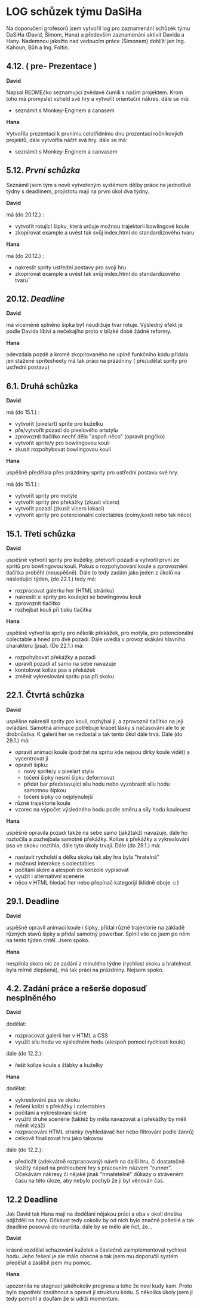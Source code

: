 # LOG schůzek týmu DaSiHa 
Na doporučení profesorů jsem vytvořil log pro zaznamenání schůzek týmu DaSiHa (David, Šimom, Hana) a především zaznamenání aktivit Davida a Hany. Nademnou jakožto nad vedoucím práce (Šimonem) dohlíží jen Ing. Kahoun, Bůh a Ing. Foltin.
## 4.12. ( pre- Prezentace )
**David**

Napsal REDMEčko seznamující zvědavé čumili s naším projektem. Krom toho má promyslet vzheld své hry a vytvořit orientační nákres.
dále se má:
+ seznámit s Monkey-Enginem a canasem

**Hana**

Vytvořila prezentaci k prvnímu celotřídnímu dnu prezentací ročníkových projektů, dále vytvořila náčrt svá hry. 
dále se má:
+ seznámit s Monkey-Enginem a canvasem

## 5.12. *První schůzka*
Seznámil jsem tým s nově vytvořeným systémem dělby práce na jednotlivé týdny s deadlinem, projistotu mají na první úkol dva týdny.

**David**

má (do 20.12.) :
+ vytvořit rotující šipku, která určuje možnou trajektorii bowlingové koule 
+ zkopírovat example a uvést tak svůj index.html do standardizového tvaru

**Hana**

má (do 20.12.) :
+ nakreslit sprity ustřední postavy pro svojí hru
+ zkopírovat example a uvést tak svůj index.html do standardizového tvaru¨

## 20.12. *Deadline*

**David** 

má víceméně splněno šipka byť neudržuje tvar rotuje. Výsledný efekt je podle Davida líbiví a nečekajího proto v blízké době žádné reformy.

**Hana**

odevzdala pozdě a kromě zkopírovaného ne uplně funkčního kódu přidala jen stažené spritesheety má tak práci na prázdniny ( pře/udělat sprity pro ustřední postavu)

## 6.1. Druhá schůzka 

**David**

má (do 15.1.) :
+ vytvořit (pixelart) sprite pro kuželku
+ pře/vytvořit pozadí do pixelového artstylu 
+ zprovoznit tlačítko nechť děla "aspoň něco" (opravit pngčko)
+ vytvořit sprite/y pro bowlingovou kouli
+ zkusit rozpohybovat bowlingovou kouli

**Hana**

uspěšně předělala přes prázdniny sprity pro ustřední postavu své hry.

má (do 15.1.) :
+ vytvořit sprity pro motýle 
+ vytvořit sprity pro překážky (zkusit vícero)
+ vytvořit pozadí (zkusit vícero lokací)
+ vytvořit sprity pro potencionální colectables (coiny,kosti nebo tak něco)

## 15.1. Třetí schůzka 
**David**

uspěšně vytvořil sprity pro kuželky, přetvořil pozadí a vytvořil první ze spritů pro bowlingovou kouli. Pokus o rozpohybování koule a zprovoznění tlačítka proběhl (neuspěšně). Dále to tedy zadám jako jeden z úkolů na následující týden,
(do 22.1.) tedy má:
+ rozpracovat galerku her (HTML stránku)
+ nakreslit si sprity pro koulející se bowlingovou kouli
+ zprovoznit tlačítko 
+ rozhejbat kouli při tisku tlačítka

**Hana**

uspěšně vytvořila sprity pro několik překážek, pro motýla, pro potencionální colectable a hned pro dvě pozadí. Dále uvedla v provoz skákání hlavního charakteru (psa).
(Do 22.1.) má:
+ rozpohybovat překážky a pozadí
+ upravit pozadí ať samo na sebe navazuje
+ kontolovat kolize psa a překážek
+ změnit vykreslování spritu psa při skoku


## 22.1. Čtvrtá schůzka 
**David**

uspěšne nakreslil sprity pro kouli, rozhýbal jí, a zprovoznil tlačítko na její ovládání. Samotná animace potřebuje krapet lásky s načasování ale to je drobnůstka. K galerii her se nedostal a tak tento ůkol dále trvá. Dále
(do 29.1.) má:
+ opravit animaci koule (podržet na spritu kde nejsou dirky koule vidět) a vycentrovat ji
+ opravit šipku:
    + nový sprite/y v pixelart stylu 
    + točení šipky nesmí šipku deformovat
    + přidat bar představující sílu hodu nebo vyzobrazit sílu hodu samotnou šipkou
    + točení šipky co nejplynulejší
+ různé trajektorie koule
+ vzorec na výpočet výsledného hodu podle směru a síly hodu kouleuest


**Hana**

uspěšně opravila pozadí takže na sebe samo (jakžtakž) navazuje, dále ho roztočila a zozhejbala samotné překážky. Kolize s překážky a vykreslování psa ve skoku neztihla, dále tyto úkoly trvají. Dále
(do 29.1.) má:
+ nastavit rycholsti a délku skoku tak aby hra byla "hratelná"
+ možnost interakce s colectables
+ počítání skóre a alespoň do konzole vypisovat
+ využít i alternativní scenérie
+ něco v HTML hledač her nebo přepínač kategorijí (klidně oboje ☺)

## 29.1. Deadline
**David**

uspěšně opravil animaci koule i šipky, přidal různé trajektorie na základě různých stavů šipky a přidal samotný powerbar. Splnil vše co jsem po něm na tento týden chtěl. Jsem spoko.

**Hana**

nesplinla skoro nic ze zadání z minulého týdne (rychlost skoku a hratelnost byla mírně zlepšená), má tak práci na prázdniny. Nejsem spoko.

## 4.2. Zadání práce a rešerše doposuď nesplněného
**David** 

dodělat:
- rozpracovat galerii her v HTML a CSS
- využít sílu hodu ve výsledném hodu (alespoň pomocí rychlosti koule)

dále (do 12.2.):
- řešit kolize koule s žlábky a kuželky


**Hana**

dodělat:
- vykreslování psa ve skoku
- řešení kolizí s překážky i colectables
- počítání a vykreslování skóre
- využítí druhé scenérie (taktéž by měla navazovat a i překážky by měli měnit vizáž)
- rozpracování HTML stránky (vyhledávač her nebo filtrování podle žánrů)
- celkově finalizovat hru jako takovou

dále (do 12.2.):
- předložit (adekvátně rozpracovaný) návrh na další hru, či dostatečně složitý nápad na prohloubení hry s pracovním názvem "runner". Očekávám nákresy či nějaké jinak "hmatetelné" důkazy o stráveném času na této úloze, aby nebylo pochyb že jí byl věnován čas.

## 12.2 Deadline
Jak David tak Hana mají na dodělání nějakou práci a oba v okolí dneška odjížděli na hory. Očkávat tedy cokoliv by od nich bylo značně pošetilé a tak deadline posouvá do neurčita. dále by se mělo ale říct, že...

**David**

krásně rozdělal schazování kuželek a částečně zaimplementoval rychlost hodu. Jeho řešení je ale málo obecné a tak jsem mu doporučil systém předělat a zaslíbil jsem mu pomoc.

**Hana**

upozornila na stagnaci jakéhokoliv progresu a toho že neví kudy kam. Proto bylo zapotřebí zasáhnout a opravit jí strukturu kódu. S několika úkoly jsem jí tedy pomohl a doufám že si udrží momentum.
